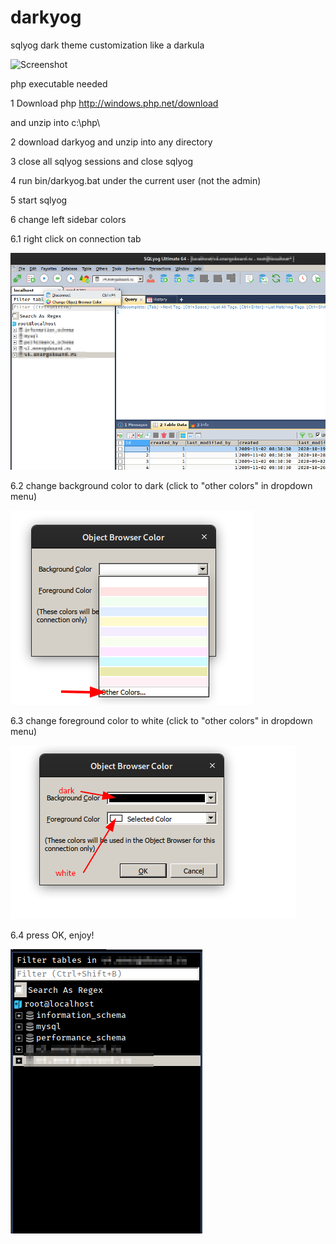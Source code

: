 # darkyog
sqlyog dark theme customization like a darkula

![Screenshot](https://user-images.githubusercontent.com/4007240/146631670-810f1f2c-3179-4bde-9e7e-7c467c2855b9.png "Screenshot")

php executable needed

1 Download php http://windows.php.net/download 

and unzip into c:\php\

2 download darkyog and unzip into any directory

3 close all sqlyog sessions and close sqlyog

4 run bin/darkyog.bat under the current user (not the admin)

5 start sqlyog

6 change left sidebar colors

6.1 right click on connection tab

![Screenshot](https://github.com/aplab/darkyog/blob/master/sidebar/1.png "Screenshot")

6.2 change background color to dark (click to "other colors" in dropdown menu)

![Screenshot](https://github.com/aplab/darkyog/blob/master/sidebar/2.png "Screenshot")

6.3 change foreground color to white (click to "other colors" in dropdown menu)

![Screenshot](https://github.com/aplab/darkyog/blob/master/sidebar/3.png "Screenshot")

6.4 press OK, enjoy!

![Screenshot](https://github.com/aplab/darkyog/blob/master/sidebar/4.png "Screenshot")
